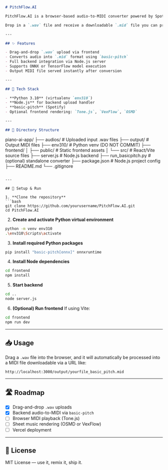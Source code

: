 ```markdown
# PitchFlow.AI

PitchFlow.AI is a browser-based audio-to-MIDI converter powered by Spotify's [basic-pitch](https://github.com/spotify/basic-pitch) and a custom Node.js + Python backend.

Drop in a `.wav` file and receive a downloadable `.mid` file you can preview in any MIDI tool.

---

## ✨ Features

- Drag-and-drop `.wav` upload via frontend
- Converts audio into `.mid` format using `basic-pitch`
- Full backend integration via Node.js server
- Supports ONNX or TensorFlow model execution
- Output MIDI file served instantly after conversion

---

## 🧠 Tech Stack

- **Python 3.10** (virtualenv `env310`)
- **Node.js** for backend upload handler
- **basic-pitch** (Spotify)
- Optional frontend rendering: `Tone.js`, `VexFlow`, `OSMD`

---

## 📁 Directory Structure

```

piano-ai-app/
├── audios/               # Uploaded input .wav files
├── output/               # Output MIDI files
├── env310/               # Python venv (DO NOT COMMIT)
├── frontend/
│   ├── public/           # Static frontend assets
│   └── src/              # React/Vite source files
├── server.js             # Node.js backend
├── run\_basicpitch.py     # (optional) standalone converter
├── package.json          # Node.js project config
├── README.md
└── .gitignore

````

---

## 🚀 Setup & Run

1. **Clone the repository**
```bash
git clone https://github.com/yourusername/PitchFlow.AI.git
cd PitchFlow.AI
````

2. **Create and activate Python virtual environment**

```bash
python -m venv env310
.\env310\Scripts\activate
```

3. **Install required Python packages**

```bash
pip install "basic-pitch[onnx]" onnxruntime
```

4. **Install Node dependencies**

```bash
cd frontend
npm install
```

5. **Start backend**

```bash
cd ..
node server.js
```

6. **(Optional) Run frontend**
   If using Vite:

```bash
cd frontend
npm run dev
```

---

## 📥 Usage

Drag a `.wav` file into the browser, and it will automatically be processed into a MIDI file downloadable via a URL like:

```
http://localhost:3000/output/yourfile_basic_pitch.mid
```

---

## 🛣️ Roadmap

* [x] Drag-and-drop `.wav` uploads
* [x] Backend audio-to-MIDI via `basic-pitch`
* [ ] Browser MIDI playback (Tone.js)
* [ ] Sheet music rendering (OSMD or VexFlow)
* [ ] Vercel deployment

---

## 📄 License

MIT License — use it, remix it, ship it.

````